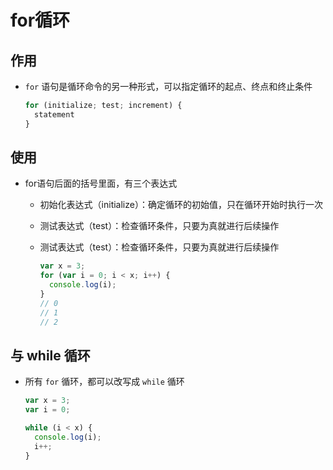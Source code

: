 # for循环

## 作用

+ `for` 语句是循环命令的另一种形式，可以指定循环的起点、终点和终止条件

  ```js
  for (initialize; test; increment) {
    statement
  }
  ```

## 使用

+ for语句后面的括号里面，有三个表达式

  + 初始化表达式（initialize）：确定循环的初始值，只在循环开始时执行一次

  + 测试表达式（test）：检查循环条件，只要为真就进行后续操作

  + 测试表达式（test）：检查循环条件，只要为真就进行后续操作

    ```js
    var x = 3;
    for (var i = 0; i < x; i++) {
      console.log(i);
    }
    // 0
    // 1
    // 2
    ```

## 与 while 循环

+ 所有 `for` 循环，都可以改写成 `while` 循环

  ```js
  var x = 3;
  var i = 0;

  while (i < x) {
    console.log(i);
    i++;
  }
  ```
